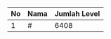 | No | Nama            | Jumlah Level |
|----|-----------------|--------------|
| 1  | #    |    6408        |
